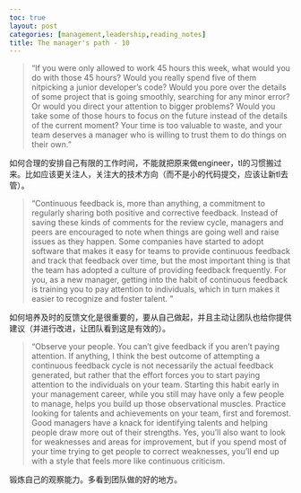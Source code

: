 ```yaml
---
toc: true
layout: post
categories: [management,leadership,reading_notes]
title: The manager's path - 10
---
```

> “If you were only allowed to work 45 hours this week, what would you do with those 45 hours? Would you really spend five of them nitpicking a junior developer’s code? Would you pore over the details of some project that is going smoothly, searching for any minor error? Or would you direct your attention to bigger problems? Would you take some of those hours to focus on the future instead of the details of the current moment? Your time is too valuable to waste, and your team deserves a manager who is willing to trust them to do things on their own.”

如何合理的安排自己有限的工作时间，不能就把原来做engineer，tl的习惯搬过来。比如应该更关注人，关注大的技术方向（而不是小的代码提交，应该让新tl去管）。

> “Continuous feedback is, more than anything, a commitment to regularly sharing both positive and corrective feedback. Instead of saving these kinds of comments for the review cycle, managers and peers are encouraged to note when things are going well and raise issues as they happen. Some companies have started to adopt software that makes it easy for teams to provide continuous feedback and track that feedback over time, but the most important thing is that the team has adopted a culture of providing feedback frequently. For you, as a new manager, getting into the habit of continuous feedback is training you to pay attention to individuals, which in turn makes it easier to recognize and foster talent. ”

如何培养及时的反馈文化是很重要的，要从自己做起，并且主动让团队也给你提供建议（并进行改进，让团队看到这是有效的）。

> “Observe your people. You can’t give feedback if you aren’t paying attention. If anything, I think the best outcome of attempting a continuous feedback cycle is not necessarily the actual feedback generated, but rather that the effort forces you to start paying attention to the individuals on your team. Starting this habit early in your management career, while you still may have only a few people to manage, helps you build up those observational muscles. Practice looking for talents and achievements on your team, first and foremost. Good managers have a knack for identifying talents and helping people draw more out of their strengths. Yes, you’ll also want to look for weaknesses and areas for improvement, but if you spend most of your time trying to get people to correct weaknesses, you’ll end up with a style that feels more like continuous criticism. 

锻炼自己的观察能力。多看到团队做的好的地方。
